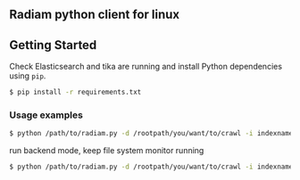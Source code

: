 ## Radiam python client for linux




## Getting Started

Check Elasticsearch and tika are running and install Python dependencies using `pip`.
```sh
$ pip install -r requirements.txt
```

### Usage examples

```sh
$ python /path/to/radiam.py -d /rootpath/you/want/to/crawl -i indexname
```

run backend mode, keep file system monitor running
```sh
$ python /path/to/radiam.py -d /rootpath/you/want/to/crawl -i indexname -b
```